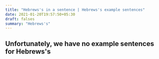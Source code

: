 ```yaml
---
title: "Hebrews's in a sentence | Hebrews's example sentences"
date: 2021-01-20T19:57:50+05:30
draft: falses
summary: "Hebrews's"
---
```

## Unfortunately, we have no example sentences for Hebrews's                 
